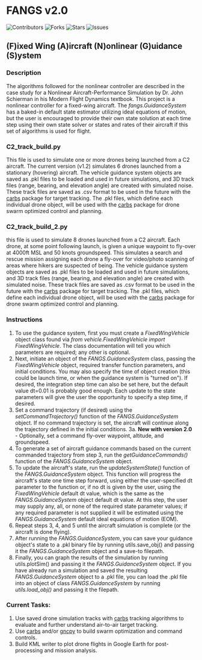 # FANGS v2.0

<!-- <a href="https://join.slack.com/t/ngc-goz8665/shared_invite/zt-r01kumfq-dQUT3c95BxEP_fnk4yJFfQ">
<img alt="Join us on Slack" src="https://raw.githubusercontent.com/netlify/netlify-cms/master/website/static/img/slack.png" width="165"/>
</a> -->

![Contributors](https://img.shields.io/github/contributors/ahspringer/FANGS?style=plastic)
![Forks](https://img.shields.io/github/forks/ahspringer/FANGS?style=plastic)
![Stars](https://img.shields.io/github/stars/ahspringer/FANGS?style=plastic)
![Issues](https://img.shields.io/github/issues/ahspringer/FANGS?style=plastic)

## (F)ixed Wing (A)ircraft (N)onlinear (G)uidance (S)ystem

### Description

The algorithms followed for the nonlinear controller are described in the case study for a Nonlinear Aircraft-Performance Simulation by Dr. John Schierman in his Modern Flight Dynamics textbook. This project is a nonlinear controller for a fixed-wing aircraft. The _fangs.GuidanceSystem_ has a baked-in default state estimator utilizing ideal equations of motion, but the user is encouraged to provide their own state solution at each time step using their own state solver or states and rates of their aircraft if this set of algorithms is used for flight.

### C2_track_build.py

This file is used to simulate one or more drones being launched from a C2 aircraft. The current version (v1.2) simulates 6 drones launched from a stationary (hovering) aircraft. The vehicle guidance system objects are saved as .pkl files to be loaded and used in future simulations, and 3D track files (range, bearing, and elevation angle) are created with simulated noise. These track files are saved as .csv format to be used in the future with the [carbs](https://github.com/drjdlarson/carbs) package for target tracking. The .pkl files, which define each individual drone object, will be used with the [carbs](https://github.com/drjdlarson/carbs) package for drone swarm optimized control and planning.

### C2_track_build_2.py

this file is used to simulate 8 drones launched from a C2 aircraft. Each drone, at some point following launch, is given a unique waypoint to fly-over at 4000ft MSL and 50 knots groundspeed. This simulates a search and rescue mission assigning each drone a fly-over for video/photo scanning of areas where hikers are suspected of being. The vehicle guidance system objects are saved as .pkl files to be loaded and used in future simulations, and 3D track files (range, bearing, and elevation angle) are created with simulated noise. These track files are saved as .csv format to be used in the future with the [carbs](https://github.com/drjdlarson/carbs) package for target tracking. The .pkl files, which define each individual drone object, will be used with the [carbs](https://github.com/drjdlarson/carbs) package for drone swarm optimized control and planning.

### Instructions

1. To use the guidance system, first you must create a _FixedWingVehicle_ object class found via _from vehicle.FixedWingVehicle import FixedWingVehicle_. The class documentation will tell you which parameters are required; any other is optional.
2. Next, initiate an object of the _FANGS.GuidanceSystem_ class, passing the _FixedWingVehicle_ object, required transfer function parameters, and initial conditions. You may also specify the time of object creation (this could be launch time, or when the guidance system is "turned on"). If desired, the integration step time can also be set here, but the default value dt=0.01 is probably good enough. Each update to the state parameters will give the user the opportunity to specify a step time, if desired.
3. Set a command trajectory (if desired) using the _setCommandTrajectory()_ function of the _FANGS.GuidanceSystem_ object. If no command trajectory is set, the aircraft will continue along the trajectory defined in the initial conditions.
  3a. **New with version 2.0** - Optionally, set a command fly-over waypoint, altitude, and groundspeed.
4. To generate a set of aircraft guidance commands based on the current commanded trajectory from step 3, run the _getGuidanceCommands()_ function of the _FANGS.GuidanceSystem_ object.
5. To update the aircraft's state, run the _updateSystemState()_ function of the _FANGS.GuidanceSystem_ object. This function will progress the aircraft's state one time step forward, using either the user-specified dt parameter to the function or, if no dt is given by the user, using the _FixedWingVehicle_ default dt value, which is the same as the _FANGS.GuidanceSystem_ object default dt value. At this step, the user may supply any, all, or none of the required state parameter values; if any required parameter is not supplied it will be estimated using the _FANGS.GuidanceSystem_ default ideal equations of motion (EOM).
6. Repeat steps 3, 4, and 5 until the aircraft simulation is complete (or the aircraft is done flying).
7. After running the _FANGS.GuidanceSystem_, you can save your guidance object's state to a .pkl binary file by running utils.save_obj() and passing it the _FANGS.GuidanceSystem_ object and a save-to filepath.
8. Finally, you can graph the results of the simulation by running utils.plotSim() and passing it the _FANGS.GuidanceSystem_ object. If you have already run a simulation and saved the resulting _FANGS.GuidanceSystem_ object to a .pkl file, you can load the .pkl file into an object of class _FANGS.GuidanceSystem_ by running _utils.load_obj()_ and passing it the filepath.

### Current Tasks:

1. Use saved drone simulation tracks with [carbs](https://github.com/drjdlarson/carbs) tracking algorithms to evaluate and further understand air-to-air target tracking.
2. Use [carbs](https://github.com/drjdlarson/carbs) and/or [gncpy](https://github.com/drjdlarson/gncpy) to build swarm optimization and command controls.
3. Build KML writer to plot drone flights in Google Earth for post-processing and mission analysis.
